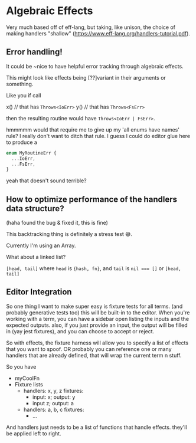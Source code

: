 # Algebraic Effects

Very much based off of eff-lang, but taking, like unison, the choice of making handlers "shallow" (https://www.eff-lang.org/handlers-tutorial.pdf).

## Error handling!

It could be ~nice to have helpful error tracking through algebraic effects.

This might look like effects being [??]variant in their arguments or something.

Like you if call

x() // that has `Throws<IoErr>`
y() // that has `Throws<FsErr>`

then the resulting routine would have `Throws<IoErr | FsErr>`.

hmmmmm
would that require me to give up my 'all enums have names' rule?
I really don't want to ditch that rule.
I guess I could do editor glue here to produce a 
```ts
enum MyRoutineErr {
  ...IoErr,
  ...FsErr,
}
```
yeah that doesn't sound terrible?



## How to optimize performance of the handlers data structure?
(haha found the bug & fixed it, this is fine)

This backtracking thing is definitely a stress test 😅.

Currently I'm using an Array.

What about a linked list?

`[head, tail]` where `head` is `{hash, fn}`, and `tail` is `nil === []` or `[head, tail]`



## Editor Integration

So one thing I want to make super easy is fixture tests for all terms.
(and probably generative tests too)
this will be built-in to the editor.
When you're working with a term, you can have a sidebar open listing the inputs and the expected outputs.
also, if you just provide an input, the output will be filled in (yay jest fixtures), and you can choose to accept or reject.

So with effects, the fixture harness will allow you to specify a list of effects that you want to spoof.
OR probably you can reference one or many handlers that are already defined, that will wrap the current term n stuff.

So you have
- myCoolFn
- Fixture lists
    - handlers: x, y, z
      fixtures:
      - input: x; output: y
      - input z;  output: a
    - handlers: a, b, c
      fixtures:
      - ...

And handlers just needs to be a list of functions that handle effects. they'll be applied left to right.



